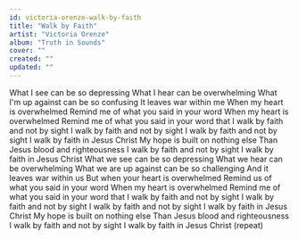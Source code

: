 ```yaml
---
id: victoria-orenze-walk-by-faith
title: "Walk by Faith"
artist: "Victoria Orenze"
album: "Truth in Sounds"
cover: ""
created: ""
updated: ""
---
```


What I see can be so depressing
What I hear can be overwhelming
What I'm up against can be so confusing
It leaves war within me
When my heart is overwhelmed
Remind me of what you said in your word
When my heart is overwhelmed
Remind me of what you said in your word
that I walk by faith and not by sight
I walk by faith and not by sight
I walk by faith and not by sight
I walk by faith in Jesus Christ
My hope is built on nothing else
Than Jesus blood and righteousness
I walk by faith and not by sight
I walk by faith in Jesus Christ
What we see can be so depressing
What we hear can be overwhelming
What we are up against can be so challenging
And it leaves war within us
But when your heart is overwhelmed
Remind us of what you said in your word
When my heart is overwhelmed
Remind me of what you said in your word
that I walk by faith and not by sight
I walk by faith and not by sight
I walk by faith and not by sight
I walk by faith in Jesus Christ
My hope is built on nothing else
Than Jesus blood and righteousness
I walk by faith and not by sight
I walk by faith in Jesus Christ
(repeat)